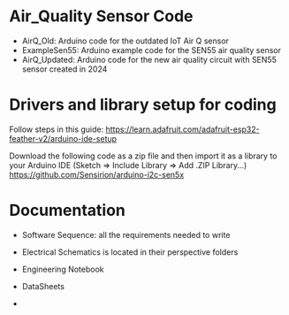 # Air_Quality Sensor Code
- AirQ_Old: Arduino code for the outdated IoT Air Q sensor
- ExampleSen55: Arduino example code for the SEN55 air quality sensor
- AirQ_Updated: Arduino code for the new air quality circuit with SEN55 sensor created in 2024

# Drivers and library setup for coding
Follow steps in this guide: https://learn.adafruit.com/adafruit-esp32-feather-v2/arduino-ide-setup

Download the following code as a zip file and then import it as a library to your Arduino IDE (Sketch => Include Library => Add .ZIP Library...) https://github.com/Sensirion/arduino-i2c-sen5x

# Documentation 
- Software Sequence: all the requirements needed to write 
- Electrical Schematics is located in their perspective folders
- Engineering Notebook
- DataSheets

- 
